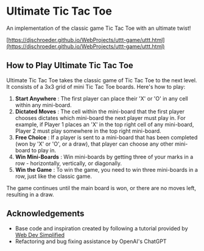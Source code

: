 # Ultimate Tic Tac Toe

An implementation of the classic game Tic Tac Toe with an ultimate twist! 

[https://djschroeder.github.io/WebProjects/uttt-game/uttt.html](https://djschroeder.github.io/WebProjects/uttt-game/uttt.html)

## How to Play Ultimate Tic Tac Toe

Ultimate Tic Tac Toe takes the classic game of Tic Tac Toe to the next level. It consists of a 3x3 grid of mini Tic Tac Toe boards. Here's how to play:

1. **Start Anywhere** : The first player can place their 'X' or 'O' in any cell within any mini-board.
2. **Dictated Moves** : The cell within the mini-board that the first player chooses dictates which mini-board the next player must play in. For example, if Player 1 places an 'X' in the top right cell of any mini-board, Player 2 must play somewhere in the top right mini-board.
3. **Free Choice** : If a player is sent to a mini-board that has been completed (won by 'X' or 'O', or a draw), that player can choose any other mini-board to play in.
4. **Win Mini-Boards** : Win mini-boards by getting three of your marks in a row - horizontally, vertically, or diagonally.
5. **Win the Game** : To win the game, you need to win three mini-boards in a row, just like the classic game.

The game continues until the main board is won, or there are no moves left, resulting in a draw.

## Acknowledgements

- Base code and inspiration created by following a tutorial provided by [Web Dev Simplified](https://www.youtube.com/watch?v=Y-GkMjUZsmM)
- Refactoring and bug fixing assistance by OpenAI's ChatGPT
